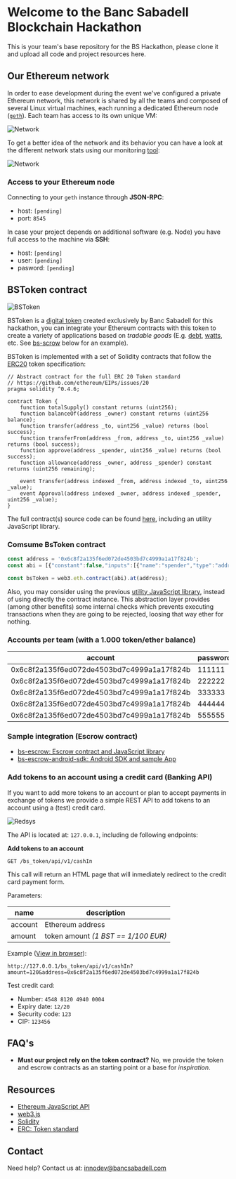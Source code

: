 # Welcome to the Banc Sabadell Blockchain Hackathon

This is your team's base repository for the BS Hackathon, please clone it and upload all code and project resources here.

## Our Ethereum network

In order to ease development during the event we've configured a private Ethereum network, this network is shared by all the teams and composed of several Linux virtual machines, each running a dedicated Ethereum node ([`geth`](https://github.com/ethereum/go-ethereum/wiki/geth)). Each team has access to its own unique VM:

![Network](images/network.png)

To get a better idea of the network and its behavior you can have a look at the different network stats using our monitoring [tool](http://admin-hackathon.westeurope.cloudapp.azure.com/):

![Network](images/monitor.png)

### Access to your Ethereum node

Connecting to your `geth` instance through **JSON-RPC**:

* host: `[pending]`
* port: `8545`

In case your project depends on additional software (e.g. Node) you have full access to the machine via **SSH**:

* host: `[pending]`
* user: `[pending]`
* pasword: `[pending]`

## BSToken contract

![BSToken](images/bstoken.png)

BSToken is a [digital token](https://www.ethereum.org/token) created exclusively by Banc Sabadell for this hackathon, you can integrate your Ethereum contracts with this token to create a variety of applications based on _tradable goods_ (E.g. [debt](https://forum.ethereum.org/discussion/2989/decentralized-system-for-securitizing-collateral-debt-obligations-using-the-ethereum-blockchain), [watts](http://www.coindesk.com/ethereum-used-first-paid-energy-trade-using-blockchain-technology/), etc. See [bs-scrow](https://github.com/BancoSabadell/bs-escrow) below for an example).

BSToken is implemented with a set of Solidity contracts that follow the [ERC20](https://github.com/ethereum/EIPs/issues/20) token specification:

```
// Abstract contract for the full ERC 20 Token standard
// https://github.com/ethereum/EIPs/issues/20
pragma solidity ^0.4.6;

contract Token {
    function totalSupply() constant returns (uint256);
    function balanceOf(address _owner) constant returns (uint256 balance);
    function transfer(address _to, uint256 _value) returns (bool success);
    function transferFrom(address _from, address _to, uint256 _value) returns (bool success);
    function approve(address _spender, uint256 _value) returns (bool success);
    function allowance(address _owner, address _spender) constant returns (uint256 remaining);

    event Transfer(address indexed _from, address indexed _to, uint256 _value);
    event Approval(address indexed _owner, address indexed _spender, uint256 _value);
}
```

The full contract(s) source code can be found [here](https://github.com/BancoSabadell/bs-token), including an utility JavaScript library.

### Comsume BsToken contract

```javascript
const address = '0x6c8f2a135f6ed072de4503bd7c4999a1a17f824b';
const abi = [{"constant":false,"inputs":[{"name":"spender","type":"address"},{"name":"value","type":"uint256"}],"name":"approve","outputs":[{"name":"success","type":"bool"}],"payable":false,"type":"function"},{"constant":false,"inputs":[],"name":"startEmergency","outputs":[],"payable":false,"type":"function"},{"constant":true,"inputs":[],"name":"totalSupply","outputs":[{"name":"","type":"uint256"}],"payable":false,"type":"function"},{"constant":false,"inputs":[{"name":"from","type":"address"},{"name":"to","type":"address"},{"name":"value","type":"uint256"}],"name":"transferFrom","outputs":[{"name":"success","type":"bool"}],"payable":false,"type":"function"},{"constant":true,"inputs":[],"name":"bsToken","outputs":[{"name":"","type":"address"}],"payable":false,"type":"function"},{"constant":true,"inputs":[{"name":"account","type":"address"}],"name":"balanceOf","outputs":[{"name":"","type":"uint256"}],"payable":false,"type":"function"},{"constant":false,"inputs":[],"name":"stopEmergency","outputs":[],"payable":false,"type":"function"},{"constant":true,"inputs":[],"name":"merchant","outputs":[{"name":"","type":"address"}],"payable":false,"type":"function"},{"constant":false,"inputs":[{"name":"to","type":"address"},{"name":"value","type":"uint256"}],"name":"transfer","outputs":[{"name":"success","type":"bool"}],"payable":false,"type":"function"},{"constant":true,"inputs":[{"name":"account","type":"address"}],"name":"frozenAccount","outputs":[{"name":"","type":"bool"}],"payable":false,"type":"function"},{"constant":false,"inputs":[{"name":"spender","type":"address"},{"name":"to","type":"address"},{"name":"id","type":"string"},{"name":"value","type":"uint256"}],"name":"approveAndCall","outputs":[],"payable":false,"type":"function"},{"constant":true,"inputs":[],"name":"emergency","outputs":[{"name":"","type":"bool"}],"payable":false,"type":"function"},{"constant":false,"inputs":[{"name":"version","type":"address"}],"name":"setBSToken","outputs":[],"payable":false,"type":"function"},{"constant":true,"inputs":[{"name":"account","type":"address"},{"name":"spender","type":"address"}],"name":"allowance","outputs":[{"name":"","type":"uint256"}],"payable":false,"type":"function"},{"constant":false,"inputs":[{"name":"target","type":"address"},{"name":"freeze","type":"bool"}],"name":"freezeAccount","outputs":[],"payable":false,"type":"function"},{"inputs":[{"name":"theMerchant","type":"address"},{"name":"permissionManagerAddress","type":"address"}],"payable":false,"type":"constructor"},{"anonymous":false,"inputs":[{"indexed":true,"name":"receiver","type":"address"},{"indexed":false,"name":"amount","type":"uint256"},{"indexed":false,"name":"bankAccount","type":"string"}],"name":"CashOut","type":"event"},{"anonymous":false,"inputs":[{"indexed":true,"name":"_from","type":"address"},{"indexed":true,"name":"_to","type":"address"},{"indexed":false,"name":"_value","type":"uint256"}],"name":"Transfer","type":"event"},{"anonymous":false,"inputs":[{"indexed":true,"name":"_owner","type":"address"},{"indexed":true,"name":"_spender","type":"address"},{"indexed":false,"name":"_value","type":"uint256"}],"name":"Approval","type":"event"}];

const bsToken = web3.eth.contract(abi).at(address);
```

Also, you may consider using the previous [utility JavaScript library](https://github.com/BancoSabadell/bs-token), instead of using directly the contract instance. This abstraction layer provides (among other benefits) some internal checks which prevents executing transactions when they are going to be rejected, loosing that way ether for nothing.


### Accounts per team (with a 1.000 token/ether balance)

account | password
---  | ---
0x6c8f2a135f6ed072de4503bd7c4999a1a17f824b | 111111
0x6c8f2a135f6ed072de4503bd7c4999a1a17f824b | 222222
0x6c8f2a135f6ed072de4503bd7c4999a1a17f824b | 333333
0x6c8f2a135f6ed072de4503bd7c4999a1a17f824b | 444444
0x6c8f2a135f6ed072de4503bd7c4999a1a17f824b | 555555

### Sample integration (Escrow contract)

* [bs-escrow: Escrow contract and JavaScript library](https://github.com/BancoSabadell/bs-escrow)
* [bs-escrow-android-sdk: Android SDK and sample App](https://github.com/BancoSabadell/bs-escrow-android-sdk)

### Add tokens to an account using a credit card (Banking API)

If you want to add more tokens to an account or plan to accept payments in exchange of tokens we provide a simple REST API to add tokens to an account using a (test) credit card.

![Redsys](images/redsys.png)

The API is located at: `127.0.0.1`, including de following endpoints:

**Add tokens to an account**

    GET /bs_token/api/v1/cashIn
    
This call will return an HTML page that will inmediately redirect to the credit card payment form.

Parameters:

name | description
---  | ---
account | Ethereum address
amount | token amount _(1 BST == 1/100 EUR)_

Example ([View in browser](http://127.0.0.1/bs_token/api/v1/cashIn?amount=120&address=0x6c8f2a135f6ed072de4503bd7c4999a1a17f824b)):

    http://127.0.0.1/bs_token/api/v1/cashIn?amount=120&address=0x6c8f2a135f6ed072de4503bd7c4999a1a17f824b

Test credit card:

* Number: `4548 8120 4940 0004`
* Expiry date: `12/20`
* Security code: `123`
* CIP: `123456`

## FAQ's
* **Must our project rely on the token contract?** No, we provide the token and escrow contracts as an starting point or a base for *inspiration*.

## Resources

* [Ethereum JavaScript API](https://github.com/ethereum/wiki/wiki/JavaScript-API)
* [web3.js](https://github.com/ethereum/web3.js/)
* [Solidity](http://solidity.readthedocs.io/en/develop/)
* [ERC: Token standard](https://github.com/ethereum/EIPs/issues/20)

## Contact

Need help? Contact us at: [innodev@bancsabadell.com](mailto:innodev@bancsabadell.com)